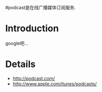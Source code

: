 #podcast是在线广播媒体订阅服务.

# Introduction #

google吧...

# Details #

  * http://podcast.com/
  * http://www.apple.com/itunes/podcasts/